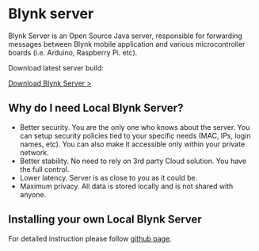 # Blynk server

Blynk Server is an Open Source Java server, responsible for forwarding messages between Blynk mobile application and various microcontroller boards \(i.e. Arduino, Raspberry Pi. etc\).

Download latest server build:

[Download Blynk Server &gt;](https://github.com/blynkkk/blynk-server/releases)

## Why do I need Local Blynk Server?

* Better security. You are the only one who knows about the server. You can setup security policies tied to your specific needs \(MAC, IPs, login names, etc\). You can also make it accessible only within your private network.
* Better stability. No need to rely on 3rd party Cloud solution. You have the full control.
* Lower latency. Server is as close to you as it could be. 
* Maximum privacy. All data is stored locally and is not shared with anyone.

## Installing your own Local Blynk Server

For detailed instruction please follow [github page](https://github.com/blynkkk/blynk-server#blynk-server).

